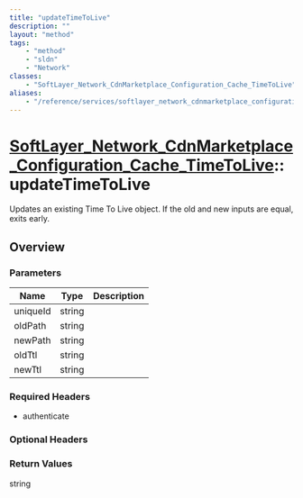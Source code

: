 ```yaml
---
title: "updateTimeToLive"
description: ""
layout: "method"
tags:
    - "method"
    - "sldn"
    - "Network"
classes:
    - "SoftLayer_Network_CdnMarketplace_Configuration_Cache_TimeToLive"
aliases:
    - "/reference/services/softlayer_network_cdnmarketplace_configuration_cache_timetolive/updateTimeToLive"
---
```

# [SoftLayer_Network_CdnMarketplace_Configuration_Cache_TimeToLive](/reference/services/SoftLayer_Network_CdnMarketplace_Configuration_Cache_TimeToLive)::updateTimeToLive

Updates an existing Time To Live object. If the old and new inputs are equal, exits early. 


## Overview 


### Parameters 
|Name | Type | Description |
| --- | --- | --- |
|uniqueId| string| |
|oldPath| string| |
|newPath| string| |
|oldTtl| string| |
|newTtl| string| |


### Required Headers
* authenticate

### Optional Headers

### Return Values
string

